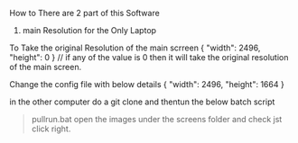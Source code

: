 How to 
There are 2 part of this Software
1. main
Resolution for the Only Laptop

To Take the original Resolution of the main scrreen
{ "width": 2496, "height": 0 } // if any of the value is 0 then it will take the original resolution of the main screen.

Change the config file with below details
{ "width": 2496, "height": 1664 }


in the other computer do a git clone
and thentun the below batch script
>pullrun.bat
open the images under the screens folder and check jst click right.

